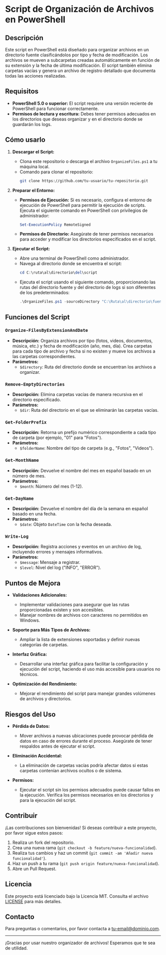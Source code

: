 # Script de Organización de Archivos en PowerShell

## Descripción

Este script en PowerShell está diseñado para organizar archivos en un directorio fuente clasificándolos por tipo y fecha de modificación. Los archivos se mueven a subcarpetas creadas automáticamente en función de su extensión y la fecha de última modificación. El script también elimina carpetas vacías y genera un archivo de registro detallado que documenta todas las acciones realizadas.

## Requisitos

- **PowerShell 5.0 o superior:** El script requiere una versión reciente de PowerShell para funcionar correctamente.
- **Permisos de lectura y escritura:** Debes tener permisos adecuados en los directorios que deseas organizar y en el directorio donde se guardarán los logs.

## Cómo usarlo

1. **Descargar el Script:**
   - Clona este repositorio o descarga el archivo `OrganizeFiles.ps1` a tu máquina local.
   - Comando para clonar el repositorio:
     ```bash
     git clone https://github.com/tu-usuario/tu-repositorio.git
     ```

2. **Preparar el Entorno:**
   - **Permisos de Ejecución:** Si es necesario, configura el entorno de ejecución de PowerShell para permitir la ejecución de scripts. Ejecuta el siguiente comando en PowerShell con privilegios de administrador:
     ```powershell
     Set-ExecutionPolicy RemoteSigned
     ```
   - **Permisos de Directorio:** Asegúrate de tener permisos necesarios para acceder y modificar los directorios especificados en el script.

3. **Ejecutar el Script:**
   - Abre una terminal de PowerShell como administrador.
   - Navega al directorio donde se encuentra el script:
     ```powershell
     cd C:\ruta\al\directorio\del\script
     ```
   - Ejecuta el script usando el siguiente comando, proporcionando las rutas del directorio fuente y del directorio de logs si son diferentes de los predeterminados:
     ```powershell
     .\OrganizeFiles.ps1 -sourceDirectory "C:\Ruta\al\directorio\fuente" -logDirectory "C:\Ruta\al\directorio\de\logs"
     ```

## Funciones del Script

### `Organize-FilesByExtensionAndDate`

- **Descripción:** Organiza archivos por tipo (fotos, videos, documentos, música, etc.) y fecha de modificación (año, mes, día). Crea carpetas para cada tipo de archivo y fecha si no existen y mueve los archivos a las carpetas correspondientes.
- **Parámetros:**
  - `$directory`: Ruta del directorio donde se encuentran los archivos a organizar.

### `Remove-EmptyDirectories`

- **Descripción:** Elimina carpetas vacías de manera recursiva en el directorio especificado.
- **Parámetros:**
  - `$dir`: Ruta del directorio en el que se eliminarán las carpetas vacías.

### `Get-FolderPrefix`

- **Descripción:** Retorna un prefijo numérico correspondiente a cada tipo de carpeta (por ejemplo, "01" para "Fotos").
- **Parámetros:**
  - `$folderName`: Nombre del tipo de carpeta (e.g., "Fotos", "Videos").

### `Get-MonthName`

- **Descripción:** Devuelve el nombre del mes en español basado en un número de mes.
- **Parámetros:**
  - `$month`: Número del mes (1-12).

### `Get-DayName`

- **Descripción:** Devuelve el nombre del día de la semana en español basado en una fecha.
- **Parámetros:**
  - `$date`: Objeto `DateTime` con la fecha deseada.

### `Write-Log`

- **Descripción:** Registra acciones y eventos en un archivo de log, incluyendo errores y mensajes informativos.
- **Parámetros:**
  - `$message`: Mensaje a registrar.
  - `$level`: Nivel del log ("INFO", "ERROR").

## Puntos de Mejora

- **Validaciones Adicionales:**
  - Implementar validaciones para asegurar que las rutas proporcionadas existen y son accesibles.
  - Manejar nombres de archivos con caracteres no permitidos en Windows.

- **Soporte para Más Tipos de Archivos:**
  - Ampliar la lista de extensiones soportadas y definir nuevas categorías de carpetas.

- **Interfaz Gráfica:**
  - Desarrollar una interfaz gráfica para facilitar la configuración y ejecución del script, haciendo el uso más accesible para usuarios no técnicos.

- **Optimización del Rendimiento:**
  - Mejorar el rendimiento del script para manejar grandes volúmenes de archivos y directorios.

## Riesgos del Uso

- **Pérdida de Datos:**
  - Mover archivos a nuevas ubicaciones puede provocar pérdida de datos en caso de errores durante el proceso. Asegúrate de tener respaldos antes de ejecutar el script.

- **Eliminación Accidental:**
  - La eliminación de carpetas vacías podría afectar datos si estas carpetas contenían archivos ocultos o de sistema.

- **Permisos:**
  - Ejecutar el script sin los permisos adecuados puede causar fallos en la ejecución. Verifica los permisos necesarios en los directorios y para la ejecución del script.

## Contribuir

¡Las contribuciones son bienvenidas! Si deseas contribuir a este proyecto, por favor sigue estos pasos:

1. Realiza un fork del repositorio.
2. Crea una nueva rama (`git checkout -b feature/nueva-funcionalidad`).
3. Realiza tus cambios y haz un commit (`git commit -am 'Añadir nueva funcionalidad'`).
4. Haz un push a tu rama (`git push origin feature/nueva-funcionalidad`).
5. Abre un Pull Request.

## Licencia

Este proyecto está licenciado bajo la Licencia MIT. Consulta el archivo [LICENSE](LICENSE) para más detalles.

## Contacto

Para preguntas o comentarios, por favor contacta a [tu-email@dominio.com](mailto:tu-email@dominio.com).

---

¡Gracias por usar nuestro organizador de archivos! Esperamos que te sea de utilidad.
